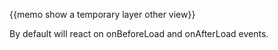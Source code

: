 {{memo show a temporary layer other view}}

By default will react on onBeforeLoad and onAfterLoad events. 

